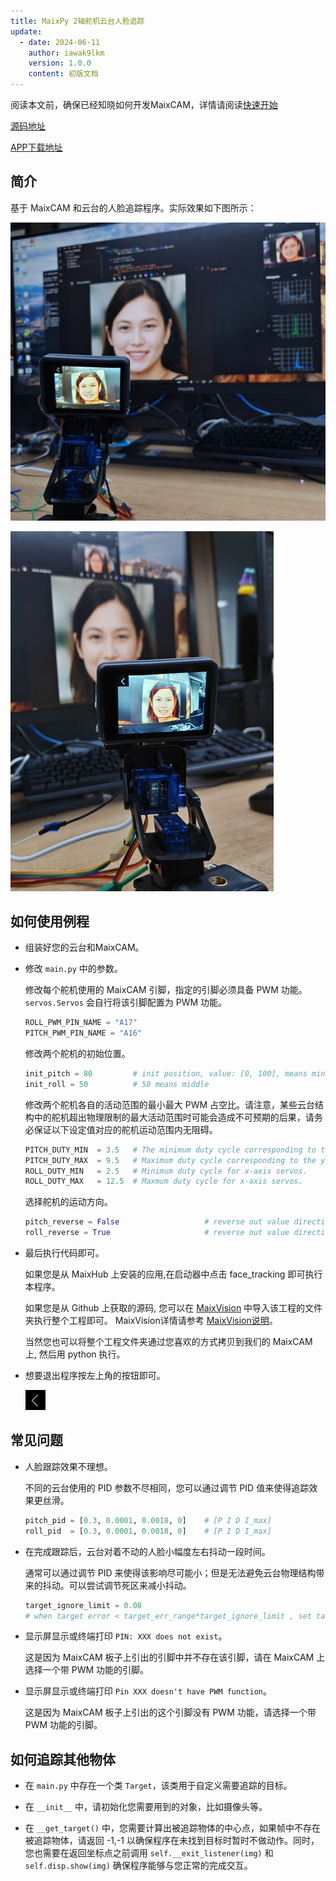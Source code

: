 ```yaml
---
title: MaixPy 2轴舵机云台人脸追踪
update:
  - date: 2024-06-11
    author: iawak9lkm
    version: 1.0.0
    content: 初版文档
---
```


阅读本文前，确保已经知晓如何开发MaixCAM，详情请阅读[快速开始](../README.md)

[源码地址](https://github.com/sipeed/MaixPy/blob/main/projects/app_face_tracking)

[APP下载地址](https://maixhub.com/app/31)

## 简介

基于 MaixCAM 和云台的人脸追踪程序。实际效果如下图所示：

![](../../assets/face_tracking1.jpg)


![](../../assets/face_tracking2.jpg)

## 如何使用例程

* 组装好您的云台和MaixCAM。

* 修改 `main.py` 中的参数。

  修改每个舵机使用的 MaixCAM 引脚，指定的引脚必须具备 PWM 功能。`servos.Servos` 会自行将该引脚配置为 PWM 功能。

  ```python
  ROLL_PWM_PIN_NAME = "A17"
  PITCH_PWM_PIN_NAME = "A16"
  ```

  修改两个舵机的初始位置。

  ```python
  init_pitch = 80         # init position, value: [0, 100], means minimum angle to maxmum angle of servo
  init_roll = 50          # 50 means middle
  ```

  修改两个舵机各自的活动范围的最小最大 PWM 占空比。请注意，某些云台结构中的舵机超出物理限制的最大活动范围时可能会造成不可预期的后果，请务必保证以下设定值对应的舵机运动范围内无阻碍。

  ```python
  PITCH_DUTY_MIN  = 3.5   # The minimum duty cycle corresponding to the range of motion of the y-axis servo.
  PITCH_DUTY_MAX  = 9.5   # Maximum duty cycle corresponding to the y-axis servo motion range.
  ROLL_DUTY_MIN   = 2.5   # Minimum duty cycle for x-axis servos.
  ROLL_DUTY_MAX   = 12.5  # Maxmum duty cycle for x-axis servos.
  ```

  选择舵机的运动方向。

  ```python
  pitch_reverse = False                   # reverse out value direction
  roll_reverse = True                     # reverse out value direction
  ```

* 最后执行代码即可。

  如果您是从 MaixHub 上安装的应用,在启动器中点击 face_tracking 即可执行本程序。

  如果您是从 Github 上获取的源码, 您可以在 [MaixVision](https://wiki.sipeed.com/maixvision) 中导入该工程的文件夹执行整个工程即可。 MaixVision详情请参考 [MaixVision说明](https://wiki.sipeed.com/maixpy/doc/zh/basic/maixvision.html)。

  当然您也可以将整个工程文件夹通过您喜欢的方式拷贝到我们的 MaixCAM 上, 然后用 python 执行。

* 想要退出程序按左上角的按钮即可。

  ![](../../../../projects/app_face_tracking/assets/exit.jpg)

## 常见问题

* 人脸跟踪效果不理想。

  不同的云台使用的 PID 参数不尽相同，您可以通过调节 PID 值来使得追踪效果更丝滑。

  ```python
  pitch_pid = [0.3, 0.0001, 0.0018, 0]    # [P I D I_max]
  roll_pid  = [0.3, 0.0001, 0.0018, 0]    # [P I D I_max]
  ```

* 在完成跟踪后，云台对着不动的人脸小幅度左右抖动一段时间。

  通常可以通过调节 PID 来使得该影响尽可能小；但是无法避免云台物理结构带来的抖动。可以尝试调节死区来减小抖动。

  ```python
  target_ignore_limit = 0.08
  # when target error < target_err_range*target_ignore_limit , set target error to 0
  ```

* 显示屏显示或终端打印 `PIN: XXX does not exist`。

  这是因为 MaixCAM 板子上引出的引脚中并不存在该引脚，请在 MaixCAM 上选择一个带 PWM 功能的引脚。

* 显示屏显示或终端打印 `Pin XXX doesn't have PWM function`。

  这是因为 MaixCAM 板子上引出的这个引脚没有 PWM 功能，请选择一个带 PWM 功能的引脚。


## 如何追踪其他物体

* 在 `main.py` 中存在一个类 `Target`，该类用于自定义需要追踪的目标。

* 在 `__init__` 中，请初始化您需要用到的对象，比如摄像头等。

* 在 `__get_target()` 中，您需要计算出被追踪物体的中心点，如果帧中不存在被追踪物体，请返回 -1,-1 以确保程序在未找到目标时暂时不做动作。同时，您也需要在返回坐标点之前调用 `self.__exit_listener(img)` 和 `self.disp.show(img)` 确保程序能够与您正常的完成交互。